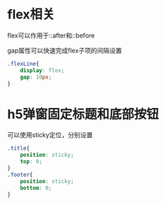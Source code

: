 # flex相关
flex可以作用于::after和::before

gap属性可以快速完成flex子项的间隔设置
```css
.flexLine{
    display: flex;
    gap: 10px;
}
```

# h5弹窗固定标题和底部按钮
可以使用sticky定位，分别设置
```css
.title{
    position: sticky;
    top: 0;
}
.footer{
    position: sticky;
    bottom: 0;
}
```